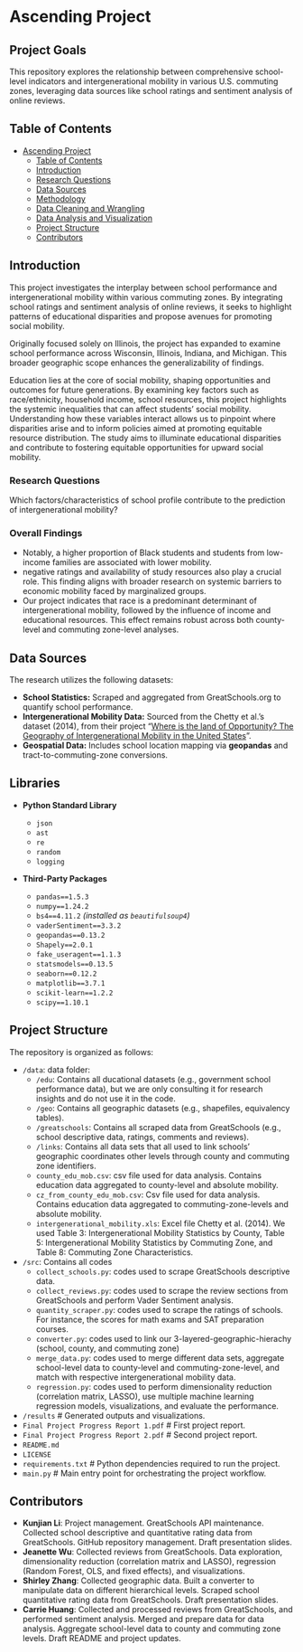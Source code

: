 # Ascending Project
## Project Goals
This repository explores the relationship between comprehensive school-level indicators and intergenerational mobility in various U.S. commuting zones, leveraging data sources like school ratings and sentiment analysis of online reviews. 

## Table of Contents
- [Ascending Project](#ascending-project)
  - [Table of Contents](#table-of-contents)
  - [Introduction](#introduction)
  - [Research Questions](#research-questions)
  - [Data Sources](#data-sources)
  - [Methodology](#methodology)
  - [Data Cleaning and Wrangling](#data-cleaning-and-wrangling)
  - [Data Analysis and Visualization](#data-analysis-and-visualization)
  - [Project Structure](#project-structure)
  - [Contributors](#contributors)

## Introduction

This project investigates the interplay between school performance and intergenerational mobility within various commuting zones. By integrating school ratings and sentiment analysis of online reviews, it seeks to highlight patterns of educational disparities and propose avenues for promoting social mobility.

Originally focused solely on Illinois, the project has expanded to examine school performance across Wisconsin, Illinois, Indiana, and Michigan. This broader geographic scope enhances the generalizability of findings.

Education lies at the core of social mobility, shaping opportunities and outcomes for future generations. By examining key factors such as race/ethnicity, household income, school resources, this project highlights the systemic inequalities that can affect students’ social mobility. Understanding how these variables interact allows us to pinpoint where disparities arise and to inform policies aimed at promoting equitable resource distribution. The study aims to illuminate educational disparities and contribute to fostering equitable opportunities for upward social mobility.

### Research Questions

Which factors/characteristics of school profile contribute to the prediction of intergenerational mobility?

### Overall Findings
- Notably, a higher proportion of Black students and students from low-income families are associated with lower mobility.
- negative ratings and availability of study resources also play a crucial role. This finding aligns with broader research on systemic barriers to economic mobility faced by marginalized groups. 
- Our project indicates that race is a predominant determinant of intergenerational mobility, followed by the influence of income and educational resources. This effect remains robust across both county-level and commuting zone-level analyses. 


## Data Sources

The research utilizes the following datasets:

- **School Statistics:** Scraped and aggregated from GreatSchools.org to quantify school performance.
- **Intergenerational Mobility Data:** Sourced from the Chetty et al.’s dataset (2014), from their project “[Where is the land of Opportunity? The Geography of Intergenerational Mobility in the United States]( https://academic.oup.com/qje/article-abstract/129/4/1553/1853754)”.
- **Geospatial Data:** Includes school location mapping via **geopandas** and tract-to-commuting-zone conversions.

## Libraries
- **Python Standard Library**  
  - `json`  
  - `ast`  
  - `re`  
  - `random`  
  - `logging`  

- **Third-Party Packages**  
  - `pandas==1.5.3`  
  - `numpy==1.24.2`  
  - `bs4==4.11.2`  *(installed as `beautifulsoup4`)*
  - `vaderSentiment==3.3.2`
  - `geopandas==0.13.2`
  - `Shapely==2.0.1`
  - `fake_useragent==1.1.3`
  - `statsmodels==0.13.5`
  - `seaborn==0.12.2`
  - `matplotlib==3.7.1`
  - `scikit-learn==1.2.2`
  - `scipy==1.10.1`

## Project Structure

The repository is organized as follows:
- `/data`: data folder: 
  - `/edu`: Contains all ducational datasets (e.g., government school performance data), but we are only consulting it for research insights and do not use it in the code. 
  - `/geo`: Contains all geographic datasets (e.g., shapefiles, equivalency tables).
  - `/greatschools`: Contains all scraped data from GreatSchools (e.g., school descriptive data, ratings, comments and reviews).
  - `/links`: Contains all data sets that all used to link schools’ geographic coordinates other levels through county and commuting zone identifiers.
  - `county_edu_mob.csv`: csv file used for data analysis. Contains education data aggregated to county-level and absolute mobility.
  -  `cz_from_county_edu_mob.csv`: Csv file used for data analysis. Contains education data aggregated to commuting-zone-levels and absolute mobility.
  - `intergenerational_mobility.xls`: Excel file Chetty et al. (2014). We used Table 3: Intergenerational Mobility Statistics by County, Table 5: Intergenerational Mobility Statistics by Commuting Zone, and Table 8: Commuting Zone Characteristics.
- `/src`: Contains all codes
  - `collect_schools.py`: codes used to scrape GreatSchools descriptive data.
  - `collect_reviews.py`: codes used to scrape the review sections from GreatSchools and perform Vader Sentiment analysis.
   - `quantity_scraper.py`: codes used to scrape the ratings of schools. For instance, the scores for math exams and SAT preparation courses. 
   - `converter.py`: codes used to link our 3-layered-geographic-hierachy (school, county, and commuting zone)
   - `merge_data.py`: codes used to merge different data sets, aggregate school-level data to county-level and commuting-zone-level, and match with respective intergenerational mobility data. 
    - `regression.py`: codes used to perform dimensionality reduction (correlation matrix, LASSO), use multiple machine learning regression models, visualizations, and evaluate the performance. 
- `/results` # Generated outputs and visualizations.
- `Final Project Progress Report 1.pdf` # First project report.
- `Final Project Progress Report 2.pdf` # Second project report.
- `README.md`
- `LICENSE`
- `requirements.txt` # Python dependencies required to run the project.
- `main.py` # Main entry point for orchestrating the project workflow.

## Contributors
- **Kunjian Li**: Project management. GreatSchools API maintenance. Collected school descriptive and quantitative rating data from GreatSchools. GitHub repository management. Draft presentation slides. 
- **Jeanette Wu**: Collected reviews from GreatSchools. Data exploration, dimensionality reduction (correlation matrix and LASSO), regression (Random Forest, OLS, and fixed effects), and visualizations. 
- **Shirley Zhang**: Collected geographic data. Built a converter to manipulate data on different hierarchical levels. Scraped school quantitative rating data from GreatSchools. Draft presentation slides. 
- **Carrie Huang**: Collected and processed reviews from GreatSchools, and performed sentiment analysis. Merged and prepare data for data analysis. Aggregate school-level data to county and commuting zone levels. Draft README and project updates.


